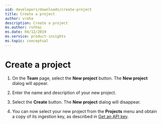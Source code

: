```yaml
---
uid: developers/downloads/create-project
title: Create a project
author: vroha
description: Create a project
ms.author: ruthai
ms.date: 04/12/2019
ms.service: product-insights
ms.topic: conceptual
---
```

# Create a project

1. On the **Team** page, select the **New project** button. The **New project** dialog will appear.

2. Enter the name and description of your new project.

3. Select the **Create** button. The **New project** dialog will disappear.

4. You can now select your new project from the **Projects** menu and obtain a copy of its ingestion key, as described in [Get an API key](xref:developers/downloads/api-token).
